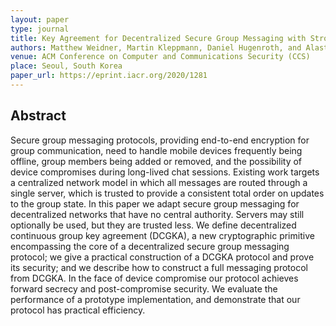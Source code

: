 ```yaml
---
layout: paper
type: journal
title: Key Agreement for Decentralized Secure Group Messaging with Strong Security Guarantees
authors: Matthew Weidner, Martin Kleppmann, Daniel Hugenroth, and Alastair R. Beresford
venue: ACM Conference on Computer and Communications Security (CCS)
place: Seoul, South Korea
paper_url: https://eprint.iacr.org/2020/1281
---
```


Abstract
--------

Secure group messaging protocols, providing end-to-end encryption for group communication, need to
handle mobile devices frequently being offline, group members being added or removed, and the
possibility of device compromises during long-lived chat sessions. Existing work targets
a centralized network model in which all messages are routed through a single server, which is
trusted to provide a consistent total order on updates to the group state. In this paper we adapt
secure group messaging for decentralized networks that have no central authority. Servers may still
optionally be used, but they are trusted less. We define decentralized continuous group key
agreement (DCGKA), a new cryptographic primitive encompassing the core of a decentralized secure
group messaging protocol; we give a practical construction of a DCGKA protocol and prove its
security; and we describe how to construct a full messaging protocol from DCGKA. In the face of
device compromise our protocol achieves forward secrecy and post-compromise security. We evaluate
the performance of a prototype implementation, and demonstrate that our protocol has practical
efficiency.
